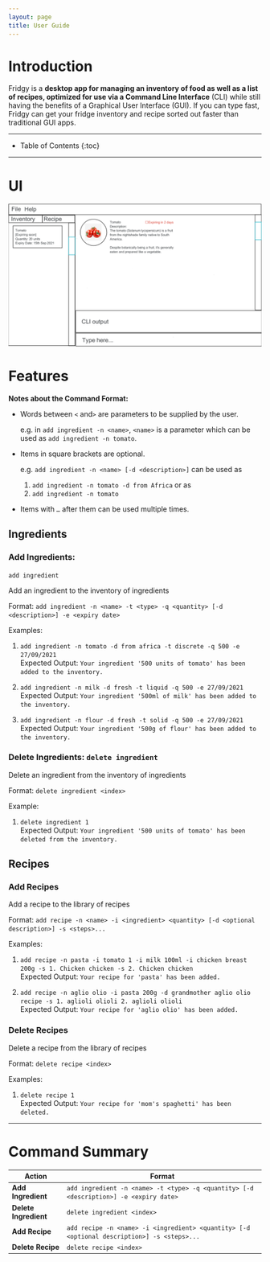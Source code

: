 ```yaml
---
layout: page
title: User Guide
---
```

# Introduction

Fridgy is a **desktop app for managing an inventory of food as well as a list of recipes, optimized for use via a Command Line Interface** (CLI) while still having the benefits of a Graphical User Interface (GUI). If you can type fast, Fridgy can get your fridge inventory and recipe sorted out faster than traditional GUI apps.

--------------------------------------------------------------------------------------------------------------------
* Table of Contents
  {:toc}

--------------------------------------------------------------------------------------------------------------------
# UI

![Ui](images/Ui.png)

# Features

**Notes about the Command Format:**

- Words between `<` and`>` are parameters to be supplied by the user.

  e.g. in `add ingredient -n <name>`, `<name>` is a parameter which can be used as `add ingredient -n tomato`.

- Items in square brackets are optional.

  e.g. `add ingredient -n <name> [-d <description>]` can be used as 
     1. `add ingredient -n tomato -d from Africa` or as 
     2. `add ingredient -n tomato`

- Items with `…` after them can be used multiple times.


## Ingredients

### Add Ingredients: 
`add ingredient`

Add an ingredient to the inventory of ingredients

Format: `add ingredient -n <name> -t <type> -q <quantity> [-d <description>] -e <expiry date>`

Examples: 
1. `add ingredient -n tomato -d from africa -t discrete -q 500 -e 27/09/2021`
    </br>Expected Output: `Your ingredient '500 units of tomato' has been added to the inventory.`
    
2. `add ingredient -n milk -d fresh -t liquid -q 500 -e 27/09/2021`
    </br>Expected Output: `Your ingredient '500ml of milk' has been added to the inventory.`
    
3. `add ingredient -n flour -d fresh -t solid -q 500 -e 27/09/2021`
    </br>Expected Output: `Your ingredient '500g of flour' has been added to the inventory.`


### Delete Ingredients: `delete ingredient`

Delete an ingredient from the inventory of ingredients

Format: `delete ingredient <index>`

Example: 
1. `delete ingredient 1`
    </br>Expected Output: `Your ingredient '500 units of tomato' has been deleted from the inventory.`

## Recipes

### Add Recipes

Add a recipe to the library of recipes

Format: `add recipe -n <name> -i <ingredient> <quantity> [-d <optional description>] -s <steps>...`

Examples:
1. `add recipe -n pasta -i tomato 1 -i milk 100ml -i chicken breast 200g -s 1. Chicken chicken -s 2. Chicken chicken`
    </br>Expected Output: `Your recipe for 'pasta' has been added.`
    
2. `add recipe -n aglio olio -i pasta 200g -d grandmother aglio olio recipe -s 1. aglioli olioli 2. aglioli olioli`
    </br>Expected Output: `Your recipe for 'aglio olio' has been added.`

### Delete Recipes

Delete a recipe from the library of recipes

Format: `delete recipe <index>`

Examples: 
1. `delete recipe 1`
    </br>Expected Output: `Your recipe for 'mom's spaghetti' has been deleted.`
-----
# Command Summary
Action | Format
--------|------------------
**Add Ingredient** | `add ingredient -n <name> -t <type> -q <quantity> [-d <description>] -e <expiry date>`
**Delete Ingredient** | `delete ingredient <index>`
**Add Recipe** | `add recipe -n <name> -i <ingredient> <quantity> [-d <optional description>] -s <steps>...`
**Delete Recipe** | `delete recipe <index>`